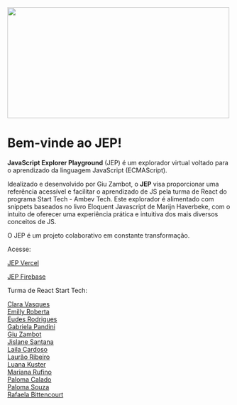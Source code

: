 <img src="https://i.ibb.co/JpTGPMb/JEP-2.png" width="500" height="250">
<h1>Bem-vinde ao JEP!</h1>
<p><strong>JavaScript Explorer Playground</strong> (JEP) é um explorador virtual voltado para o aprendizado da linguagem JavaScript (ECMAScript).</p>
<p>Idealizado e desenvolvido por Giu Zambot, o <strong>JEP</strong> visa proporcionar uma referência acessível e facilitar o aprendizado de JS pela turma de React do programa Start Tech - Ambev Tech. Este explorador é alimentado com snippets baseados no livro Eloquent Javascript de Marijn Haverbeke, com o intuito de oferecer uma experiência prática e intuitiva dos mais diversos conceitos de JS.</p>
<p>O JEP é um projeto colaborativo em constante transformação.</p>
<p>Acesse: </p>

[JEP Vercel](https://jep.vercel.app/)

[JEP Firebase](https://jsexplorer-d8b90.web.app/)

<p>Turma de React Start Tech:</p>

[Clara Vasques](https://github.com/clvasques)<br>
[Emilly Roberta](https://github.com/EmillyRoberta)<br>
[Eudes Rodrigues](https://github.com/eron300)<br>
[Gabriela Pandini](https://github.com/gabpandini)<br>
[Giu Zambot](https://github.com/giuzambot)<br>
[Jislane Santana](https://github.com/Jislanes)<br>
[Laila Cardoso](https://github.com/lailacardoso)<br>
[Laurão Ribeiro](https://github.com/ribeirolaura)<br>
[Luana Kuster](https://github.com/luanadkuster)<br>
[Mariana Rufino](https://github.com/mari-rufino-g)<br>
[Paloma Calado](https://github.com/palomacalado)<br>
[Paloma Souza](https://github.com/plmsz)<br>
[Rafaela Bittencourt](https://github.com/rafaelabittencourt)<br>
